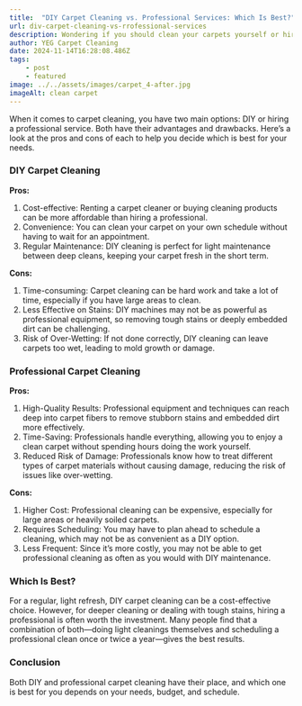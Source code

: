 ```yaml
---
title:  "DIY Carpet Cleaning vs. Professional Services: Which Is Best?"
url: div-carpet-cleaning-vs-rrofessional-services
description: Wondering if you should clean your carpets yourself or hire a pro? Explore the pros and cons of DIY vs. professional carpet cleaning to find the best option for your home.
author: YEG Carpet Cleaning
date: 2024-11-14T16:28:08.486Z
tags:
    - post
    - featured
image: ../../assets/images/carpet_4-after.jpg
imageAlt: clean carpet
---
```


When it comes to carpet cleaning, you have two main options: DIY or hiring a professional service. Both have their advantages and drawbacks. Here’s a look at the pros and cons of each to help you decide which is best for your needs.

### DIY Carpet Cleaning

**Pros:**

1. Cost-effective: Renting a carpet cleaner or buying cleaning products can be more affordable than hiring a professional.
2. Convenience: You can clean your carpet on your own schedule without having to wait for an appointment.
3. Regular Maintenance: DIY cleaning is perfect for light maintenance between deep cleans, keeping your carpet fresh in the short term.

**Cons:**

1. Time-consuming: Carpet cleaning can be hard work and take a lot of time, especially if you have large areas to clean.
2. Less Effective on Stains: DIY machines may not be as powerful as professional equipment, so removing tough stains or deeply embedded dirt can be challenging.
3. Risk of Over-Wetting: If not done correctly, DIY cleaning can leave carpets too wet, leading to mold growth or damage.

### Professional Carpet Cleaning

**Pros:**

1. High-Quality Results: Professional equipment and techniques can reach deep into carpet fibers to remove stubborn stains and embedded dirt more effectively.
2. Time-Saving: Professionals handle everything, allowing you to enjoy a clean carpet without spending hours doing the work yourself.
3. Reduced Risk of Damage: Professionals know how to treat different types of carpet materials without causing damage, reducing the risk of issues like over-wetting.

**Cons:**
1. Higher Cost: Professional cleaning can be expensive, especially for large areas or heavily soiled carpets.
2. Requires Scheduling: You may have to plan ahead to schedule a cleaning, which may not be as convenient as a DIY option.
3. Less Frequent: Since it’s more costly, you may not be able to get professional cleaning as often as you would with DIY maintenance.

### Which Is Best?

For a regular, light refresh, DIY carpet cleaning can be a cost-effective choice. However, for deeper cleaning or dealing with tough stains, hiring a professional is often worth the investment. Many people find that a combination of both—doing light cleanings themselves and scheduling a professional clean once or twice a year—gives the best results.

### Conclusion

Both DIY and professional carpet cleaning have their place, and which one is best for you depends on your needs, budget, and schedule.